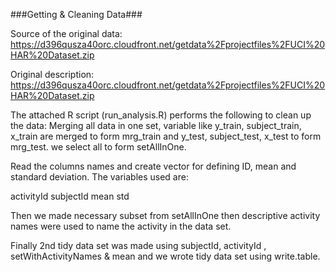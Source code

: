 ###Getting & Cleaning Data###

Source of the original data: https://d396qusza40orc.cloudfront.net/getdata%2Fprojectfiles%2FUCI%20HAR%20Dataset.zip

Original description: https://d396qusza40orc.cloudfront.net/getdata%2Fprojectfiles%2FUCI%20HAR%20Dataset.zip

The attached R script (run_analysis.R) performs the following to clean up the data:
Merging all data in one set, variable like y_train, subject_train, x_train are merged to form mrg_train and y_test, subject_test, x_test to form mrg_test. we select all to form setAllInOne.

Read the columns names and create vector for defining ID, mean and standard deviation. The variables used are:

activityId
subjectId
mean
std

Then we made necessary subset from setAllInOne then descriptive activity names were used to name the activity in the data set.

Finally 2nd tidy data set was made using subjectId, activityId , setWithActivityNames & mean and we wrote tidy data set using write.table.